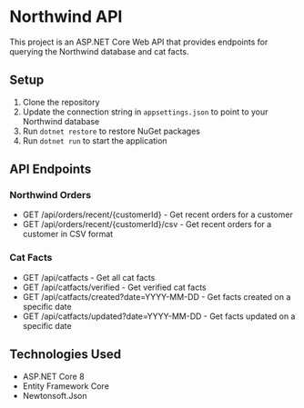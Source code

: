 # Northwind API

This project is an ASP.NET Core Web API that provides endpoints for querying the Northwind database and cat facts.

## Setup

1. Clone the repository
2. Update the connection string in `appsettings.json` to point to your Northwind database
3. Run `dotnet restore` to restore NuGet packages
4. Run `dotnet run` to start the application

## API Endpoints

### Northwind Orders

- GET /api/orders/recent/{customerId} - Get recent orders for a customer
- GET /api/orders/recent/{customerId}/csv - Get recent orders for a customer in CSV format

### Cat Facts

- GET /api/catfacts - Get all cat facts
- GET /api/catfacts/verified - Get verified cat facts
- GET /api/catfacts/created?date=YYYY-MM-DD - Get facts created on a specific date
- GET /api/catfacts/updated?date=YYYY-MM-DD - Get facts updated on a specific date

## Technologies Used

- ASP.NET Core 8
- Entity Framework Core
- Newtonsoft.Json